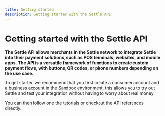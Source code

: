 ```yaml
---
title: Getting started
description: Getting started with the Settle API
---
```

# Getting started with the Settle API

**The Settle API allows merchants in the Settle network to integrate Settle into their payment solutions, such as POS terminals, websites, and mobile apps. The API is a versatile framework of functions to create custom payment flows, with buttons, QR codes, or phone numbers depending on the use case.**

To get started we recommend that you first create a consumer account and a business account in the [Sandbox environment,](https://settle.dev/sandbox/) this allows you to try out Settle and test your integration without having to worry about real money.

You can then follow one the [tutorials](https://settle.dev/tutorials/) or checkout the API references directly.